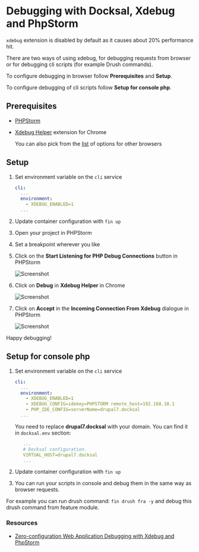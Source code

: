 # Debugging with Docksal, Xdebug and PhpStorm

`xdebug` extension is disabled by default as it causes about 20% performance hit.

There are two ways of using xdebug, for debugging requests from browser or for debugging cli scripts (for example Drush commands).

To configure debugging in browser follow **Prerequisites** and **Setup**.

To configure debugging of cli scripts follow **Setup for console php**.

## Prerequisites

- [PHPStorm](https://www.jetbrains.com/phpstorm/)
- [Xdebug Helper](https://chrome.google.com/extensions/detail/eadndfjplgieldjbigjakmdgkmoaaaoc) extension for Chrome

    You can also pick from the [list](https://confluence.jetbrains.com/display/PhpStorm/Browser+Debugging+Extensions) of options for other browsers

## Setup

1. Set environment variable on the `cli` service

    ```yml
    cli:
      ...
      environment:
        - XDEBUG_ENABLED=1
      ...
    ```
2. Update container configuration with `fin up`
3. Open your project in PHPStorm
4. Set a breakpoint wherever you like
5. Click on the **Start Listening for PHP Debug Connections** button in PHPStorm

    ![Screenshot](img/xdebug-toggle-listener.png)

6. Click on **Debug** in **Xdebug Helper** in Chrome

    ![Screenshot](img/xdebug-toggle-debugger.png)

7. Click on **Accept** in the **Incoming Connection From Xdebug** dialogue in PHPStorm

    ![Screenshot](img/xdebug-mapping.png)

Happy debugging!

## Setup for console php
1. Set environment variable on the `cli` service

    ```yml
    cli:
      ...
      environment:
        - XDEBUG_ENABLED=1
        - XDEBUG_CONFIG=idekey=PHPSTORM remote_host=192.168.10.1
        - PHP_IDE_CONFIG=serverName=drupal7.docksal
      ...
    ```
    
   You need to replace **drupal7.docksal** with your domain. You can find it in `docksal.env` section:
   ```yml
      ...
      # Docksal configuration.
      VIRTUAL_HOST=drupal7.docksal
      ...
   ```

2. Update container configuration with `fin up`
3. You can run your scripts in console and debug them in the same way as browser requests.

For example you can run drush command: `fin drush fra -y` and debug this drush command from feature module.

### Resources

- [Zero-configuration Web Application Debugging with Xdebug and PhpStorm](https://confluence.jetbrains.com/display/PhpStorm/Zero-configuration+Web+Application+Debugging+with+Xdebug+and+PhpStorm)
